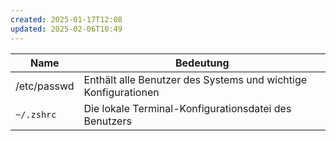 ```yaml
---
created: 2025-01-17T12:08
updated: 2025-02-06T10:49
---
```


| Name        | Bedeutung                                                      |
| ----------- | -------------------------------------------------------------- |
| /etc/passwd | Enthält alle Benutzer des Systems und wichtige Konfigurationen |
| `~/.zshrc`  | Die lokale Terminal-Konfigurationsdatei des Benutzers          |

